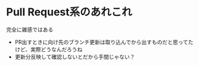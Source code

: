 # Pull Request系のあれこれ

完全に雑感ではある

- PR出すときに向け先のブランチ更新は取り込んでから出すものだと思ってたけど、実際どうなんだろうね
- 更新分反映して確認しないとだから手間じゃない？